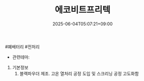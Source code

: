 ﻿---
title: "에코비트프리텍"
date: 2025-06-04T05:07:21+09:00
lastmod: 2025-06-04T05:07:21+09:00
type: docs
sidebar:
  open: true
weight: 13
---
<div style="display:none">
  <meta property="article:published_time" content="2025-06-03T20:07:21Z" />
  <meta property="article:modified_time" content="2025-06-03T20:07:21Z" />
</div>
#폐배터리 #전처리 

- 관련테마: 

1. 기본정보
	1. 블랙파우더 제조. 고온 열처리 공정 도입 및 스크리닝 공정 고도화함
